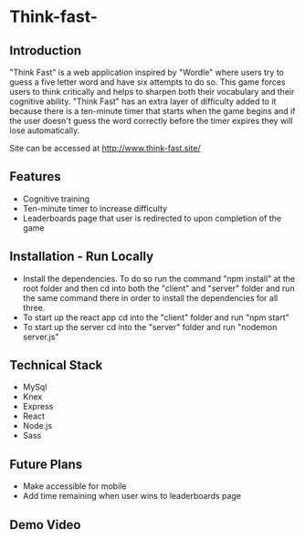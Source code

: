 # Think-fast-

## Introduction 

"Think Fast" is a web application inspired by "Wordle" where users try to guess a five letter word and have six 
attempts to do so. This game forces users to think critically and helps to sharpen both their vocabulary and their
cognitive ability. "Think Fast" has an extra layer of difficulty added to it because there is a ten-minute timer 
that starts when the game begins and if the user doesn't guess the word correctly before the timer expires they 
will lose automatically. 

Site can be accessed at http://www.think-fast.site/

## Features 

- Cognitive training
- Ten-minute timer to increase difficulty
- Leaderboards page that user is redirected to upon completion of the game

## Installation - Run Locally

- Install the dependencies. To do so run the command "npm install" at the root folder and then cd into both the 
"client" and "server" folder and run the same command there in order to install the dependencies for all three.
- To start up the react app cd into the "client" folder and run "npm start"
- To start up the server cd into the "server" folder and run "nodemon server.js"

## Technical Stack

- MySql
- Knex
- Express
- React
- Node.js
- Sass

## Future Plans

- Make accessible for mobile 
- Add time remaining when user wins to leaderboards page

## Demo Video 

